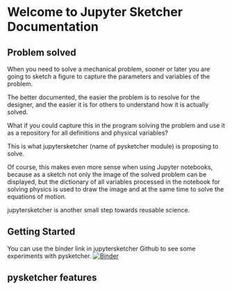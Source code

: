 # Welcome to Jupyter Sketcher Documentation

## Problem solved

When you need to solve a mechanical problem, sooner or later you are going to sketch a figure to capture the parameters and variables of the problem.

The better documented, the easier the problem is to resolve for the designer, and the easier it is for others to understand how it is actually solved.

What if you could capture this in the program solving the problem and use it as a repository for all definitions and physical variables?

This is what jupytersketcher (name of pysketcher module) is proposing to solve.

Of course, this makes even more sense when using Jupyter notebooks, because as a sketch not only the image of the solved problem can be displayed, but the dictionary of all variables processed in the notebook for solving physics is used to draw the image and at the same time to solve the equations of motion.

jupytersketcher is another small step towards reusable science.

## Getting Started

You can use the binder link in jupytersketcher Github to see some experiments with pysketcher. 
[![Binder](https://mybinder.org/badge_logo.svg)](https://mybinder.org/v2/gh/gbrault/jupytersketcher.git/master?filepath=notebooks%2FDryFriction.ipynb)

## pysketcher features
